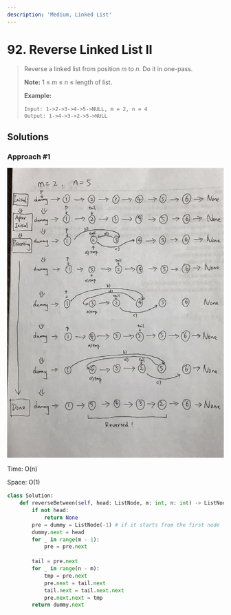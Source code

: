 ```yaml
---
description: 'Medium, Linked List'
---
```


# 92. Reverse Linked List II

> Reverse a linked list from position _m_ to _n_. Do it in one-pass.
>
> **Note:** 1 ≤ _m_ ≤ _n_ ≤ length of list.
>
> **Example:**
>
> ```text
> Input: 1->2->3->4->5->NULL, m = 2, n = 4
> Output: 1->4->3->2->5->NULL
> ```

## Solutions

### Approach \#1

![](../.gitbook/assets/1490008792563-reversed_linked_list.jpeg)

Time: O\(n\)

Space: O\(1\)

```python
class Solution:
    def reverseBetween(self, head: ListNode, m: int, n: int) -> ListNode:
        if not head:
            return None
        pre = dummy = ListNode(-1) # if it starts from the first node
        dummy.next = head
        for _ in range(m - 1):
            pre = pre.next 
        
        tail = pre.next 
        for _ in range(n - m):
            tmp = pre.next
            pre.next = tail.next
            tail.next = tail.next.next
            pre.next.next = tmp
        return dummy.next
```

